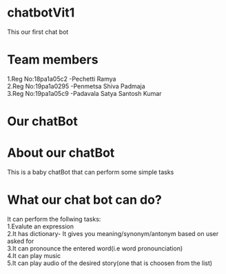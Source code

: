 # chatbotVit1
This our first chat bot
# Team members
1.Reg No:18pa1a05c2 -Pechetti Ramya <br />
2.Reg No:19pa1a0295 -Penmetsa Shiva Padmaja<br />
3.Reg No:19pa1a05c9 -Padavala Satya Santosh Kumar <br />

# Our chatBot

# About our chatBot
This is a baby chatBot that can perform some simple tasks <br />
# What our chat bot can do?
It can perform the follwing tasks:<br />
1.Evalute an expression<br />
2.It has dictionary- It gives you meaning/synonym/antonym based on user asked for<br />
3.It can pronounce the entered word(i.e word pronounciation)<br />
4.It can play music<br />
5.It can play audio of the desired story(one that is choosen from the list)
